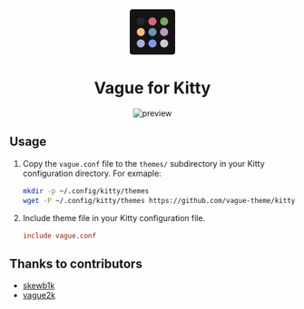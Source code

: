 <div align="center">
  <img height="80" alt="icon" src="https://github.com/vague-theme/vague/blob/main/assets/icon.png?raw=true" />
  <h1>Vague for Kitty</h1>
  <img alt="preview" src="https://github.com/user-attachments/assets/5589f855-fec1-4aea-a833-53b13caf690a" />
</div>

## Usage

1. Copy the `vague.conf` file to the `themes/` subdirectory in your Kitty configuration directory.
   For exmaple:
   ```sh
   mkdir -p ~/.config/kitty/themes
   wget -P ~/.config/kitty/themes https://github.com/vague-theme/kitty/raw/refs/heads/main/vague.conf
   ```

2. Include theme file in your Kitty configuration file.
   ```conf
   include vague.conf
   ```

## Thanks to contributors

- [skewb1k](https://github.com/skewb1k)
- [vague2k](https://github.com/vague2k)

